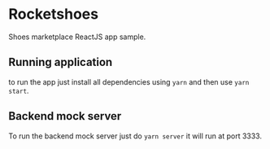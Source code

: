 # Rocketshoes

Shoes marketplace ReactJS app sample.

## Running application

to run the app just install all dependencies using `yarn` and then use `yarn start`.

## Backend mock server

To run the backend mock server just do `yarn server` it will run at port 3333.

